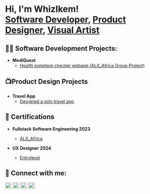 <h1>Hi, I'm WhizIkem! <br/><a href="https://github.com/whizikem">Software Developer</a>, <a href="https://www.behance.net/chineduwisdom2">Product Designer</a>, <a href="https://bit.ly/whizikem">Visual Artist</a></h1>

<h2>👨‍💻 Software Development Projects:</h2>

- <b>MediQuest</b>
  - [Health symptom checker webapp (ALX_Africa Group Project)](https://github.com/WhizIkem/mediquest)

<h2>📺Product Design Projects </h2>

- <b>Travel App</b>
  - [Designed a solo travel app](https://www.youtube.com/watch?v=a83ASGn_V_s)

<h2>📜 Certifications </h2>

- <b> Fullstack Software Engineering 2023 </b>
  - [ALX_Africa](https://drive.google.com/file/d/19MlXkvqQ7kI7fCU9RaT-kcY-17bbFLeT/view?usp=sharing)

- <b> UX Designer 2024 </b>
  - [Entrylevel](https://drive.google.com/file/d/1MgyOgSizcyrxaWDs4QomDMhvwfipOIzY/view?usp=sharing)
  
<h2> 🤳 Connect with me:</h2>

[<img align="left" alt="JoshMadakor | YouTube" width="22px" src="https://cdn.jsdelivr.net/npm/simple-icons@v3/icons/youtube.svg" />][youtube]
[<img align="left" alt="JoshMadakor | Twitter" width="22px" src="https://cdn.jsdelivr.net/npm/simple-icons@v3/icons/twitter.svg" />][twitter]
[<img align="left" alt="JoshMadakor | LinkedIn" width="22px" src="https://cdn.jsdelivr.net/npm/simple-icons@v3/icons/linkedin.svg" />][linkedin]
[<img align="left" alt="JoshMadakor | Instagram" width="22px" src="https://cdn.jsdelivr.net/npm/simple-icons@v3/icons/instagram.svg" />][instagram]

[twitter]: https://twitter.com/whizikem
[youtube]: https://www.youtube.com/c/whizikem
[instagram]: https://www.instagram.com/whizikem/
[linkedin]: https://linkedin.com/in/whizikem

<!--
**joshmadakor1/joshmadakor1** is a ✨ _special_ ✨ repository because its `README.md` (this file) appears on your GitHub profile.

Here are some ideas to get you started:

- 🔭 I’m currently working on ...
- 🌱 I’m currently learning ...
- 👯 I’m looking to collaborate on ...
- 🤔 I’m looking for help with ...
- 💬 Ask me about ...
- 📫 How to reach me: ...
- 😄 Pronouns: ...
- ⚡ Fun fact: ...
-->
